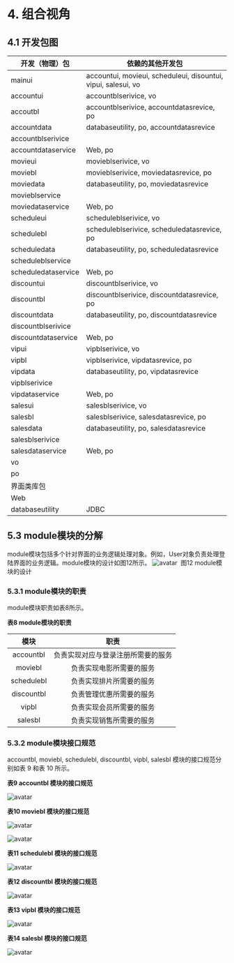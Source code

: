 # 4. 组合视角

## 4.1 开发包图

| 开发（物理）包     | 依赖的其他开发包 |
| ------------------ | ---------------- |
| mainui          | accountui, movieui, scheduleui, disountui, vipui, salesui, vo |
| accountui          | accountblserivice, vo |
| accoutbl           | accountblserivice, accountdatasrevice, po |
| accountdata        | databaseutility, po, accountdatasrevice |
| accountblserivice  |                  |
| accountdataservice | Web, po |
| movieui            | movieblserivice, vo |
| moviebl            | movieblserivice, moviedatasrevice, po |
| moviedata          | databaseutility, po, moviedatasrevice |
| movieblservice     |                  |
| moviedataservice   | Web, po |
| scheduleui    | scheduleblserivice, vo |
| schedulebl    | scheduleblserivice, scheduledatasrevice, po |
| scheduledata  | databaseutility, po, scheduledatasrevice |
| scheduleblservice |                  |
| scheduledataservice | Web, po |
| discountui          | discountblserivice, vo |
| discountbl           | discountblserivice, discountdatasrevice, po |
| discountdata        | databaseutility, po, discountdatasrevice |
| discountblserivice  |                  |
| discountdataservice | Web, po |
| vipui          | vipblserivice, vo |
| vipbl           | vipblserivice, vipdatasrevice, po |
| vipdata        | databaseutility, po, vipdatasrevice |
| vipblserivice  |                  |
| vipdataservice | Web, po |
| salesui          | salesblserivice, vo |
| salesbl           | salesblserivice, salesdatasrevice, po |
| salesdata        | databaseutility, po, salesdatasrevice |
| salesblserivice  |                  |
| salesdataservice | Web, po |
| vo                 |                  |
| po                 |                  |
| 界面类库包           |                  |
| Web |                  |
| databaseutility     |JDBC                |


## 5.3 module模块的分解

​       module模块包括多个针对界面的业务逻辑处理对象。例如，User对象负责处理登陆界面的业务逻辑。module模块的设计如图12所示。
![avatar](https://i.loli.net/2019/04/19/5cb9b53b0e356.png)
​									图12 module模块的设计

### 5.3.1 module模块的职责

module模块职责如表8所示。

**表8 module模块的职责**

|      模块       |                  职责                  |
| :-------------: | :------------------------------------: |
|    accountbl    | 负责实现对应与登录注册所需要的服务 |
|     moviebl     |      负责实现电影所需要的服务      |
| schedulebl |        负责实现排片所需要的服务        |
|  discountbl   |        负责管理优惠所需要的服务        |
|      vipbl      |        负责实现会员所需要的服务        |
| salesbl | 负责实现销售所需要的服务 |



### 5.3.2 module模块接口规范

accountbl, moviebl, schedulebl, discountbl, vipbl, salesbl 模块的接口规范分别如表 9 和表 10 所示。

**表9 accountbl 模块的接口规范**

![avatar](https://i.loli.net/2019/04/11/5caf1ff3b3652.png)

**表10 moviebl 模块的接口规范**

![avatar](https://i.loli.net/2019/04/19/5cb9b5b62c688.png)

![avatar](https://i.loli.net/2019/04/19/5cb9b5ec21840.png)

**表11 schedulebl 模块的接口规范**

![avatar](https://i.loli.net/2019/04/19/5cb9b6bead697.png)

**表12 discountbl 模块的接口规范**

![avatar](https://i.loli.net/2019/04/19/5cb9b713614df.png)

**表13 vipbl 模块的接口规范**

![avatar](https://i.loli.net/2019/04/19/5cb9b76472ba3.png)

**表14 salesbl 模块的接口规范**

![avatar](https://i.loli.net/2019/04/19/5cb9b7938cea0.png)
